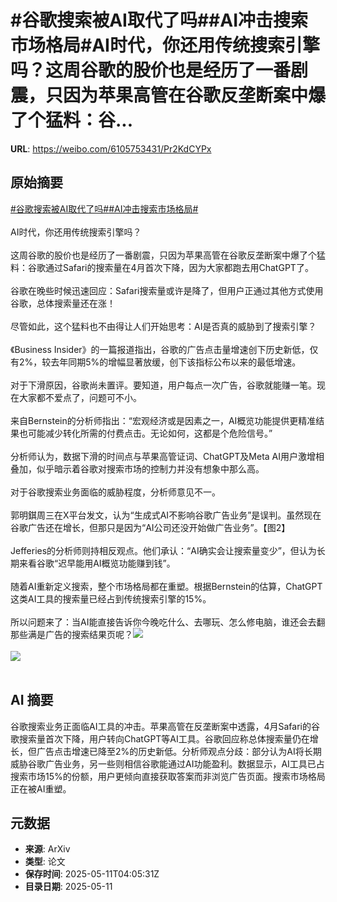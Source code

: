 # #谷歌搜索被AI取代了吗##AI冲击搜索市场格局#AI时代，你还用传统搜索引擎吗？这周谷歌的股价也是经历了一番剧震，只因为苹果高管在谷歌反垄断案中爆了个猛料：谷...

**URL**: https://weibo.com/6105753431/Pr2KdCYPx

## 原始摘要

<a href="https://m.weibo.cn/search?containerid=231522type%3D1%26t%3D10%26q%3D%23%E8%B0%B7%E6%AD%8C%E6%90%9C%E7%B4%A2%E8%A2%ABAI%E5%8F%96%E4%BB%A3%E4%BA%86%E5%90%97%23&amp;extparam=%23%E8%B0%B7%E6%AD%8C%E6%90%9C%E7%B4%A2%E8%A2%ABAI%E5%8F%96%E4%BB%A3%E4%BA%86%E5%90%97%23" data-hide=""><span class="surl-text">#谷歌搜索被AI取代了吗#</span></a><a href="https://m.weibo.cn/search?containerid=231522type%3D1%26t%3D10%26q%3D%23AI%E5%86%B2%E5%87%BB%E6%90%9C%E7%B4%A2%E5%B8%82%E5%9C%BA%E6%A0%BC%E5%B1%80%23&amp;extparam=%23AI%E5%86%B2%E5%87%BB%E6%90%9C%E7%B4%A2%E5%B8%82%E5%9C%BA%E6%A0%BC%E5%B1%80%23" data-hide=""><span class="surl-text">#AI冲击搜索市场格局#</span></a><br><br>AI时代，你还用传统搜索引擎吗？<br><br>这周谷歌的股价也是经历了一番剧震，只因为苹果高管在谷歌反垄断案中爆了个猛料：谷歌通过Safari的搜索量在4月首次下降，因为大家都跑去用ChatGPT了。<br><br>谷歌在晚些时候迅速回应：Safari搜索量或许是降了，但用户正通过其他方式使用谷歌，总体搜索量还在涨！<br><br>尽管如此，这个猛料也不由得让人们开始思考：AI是否真的威胁到了搜索引擎？<br><br>《Business Insider》的一篇报道指出，谷歌的广告点击量增速创下历史新低，仅有2%，较去年同期5%的增幅显著放缓，创下该指标公布以来的最低增速。<br><br>对于下滑原因，谷歌尚未置评。要知道，用户每点一次广告，谷歌就能赚一笔。现在大家都不爱点了，问题可不小。<br><br>来自Bernstein的分析师指出：“宏观经济或是因素之一，AI概览功能提供更精准结果也可能减少转化所需的付费点击。无论如何，这都是个危险信号。”<br><br>分析师认为，数据下滑的时间点与苹果高管证词、ChatGPT及Meta AI用户激增相叠加，似乎暗示着谷歌对搜索市场的控制力并没有想象中那么高。<br><br>对于谷歌搜索业务面临的威胁程度，分析师意见不一。<br><br>郭明錤周三在X平台发文，认为“生成式AI不影响谷歌广告业务”是误判。虽然现在谷歌广告还在增长，但那只是因为“AI公司还没开始做广告业务”。【图2】<br><br>Jefferies的分析师则持相反观点。他们承认：“AI确实会让搜索量变少”，但认为长期来看谷歌“迟早能用AI概览功能赚到钱”。<br><br>随着AI重新定义搜索，整个市场格局都在重塑。根据Bernstein的估算，ChatGPT这类AI工具的搜索量已经占到传统搜索引擎的15%。<br><br>所以问题来了：当AI能直接告诉你今晚吃什么、去哪玩、怎么修电脑，谁还会去翻那些满是广告的搜索结果页呢？<img style="" src="https://tvax1.sinaimg.cn/large/006Fd7o3gy1i19eefs6mxj30zk0np4p5.jpg" referrerpolicy="no-referrer"><br><br><img style="" src="https://tvax2.sinaimg.cn/large/006Fd7o3gy1i19eeco082j30t41nu4qp.jpg" referrerpolicy="no-referrer"><br><br>

## AI 摘要

谷歌搜索业务正面临AI工具的冲击。苹果高管在反垄断案中透露，4月Safari的谷歌搜索量首次下降，用户转向ChatGPT等AI工具。谷歌回应称总体搜索量仍在增长，但广告点击增速已降至2%的历史新低。分析师观点分歧：部分认为AI将长期威胁谷歌广告业务，另一些则相信谷歌能通过AI功能盈利。数据显示，AI工具已占搜索市场15%的份额，用户更倾向直接获取答案而非浏览广告页面。搜索市场格局正在被AI重塑。

## 元数据

- **来源**: ArXiv
- **类型**: 论文
- **保存时间**: 2025-05-11T04:05:31Z
- **目录日期**: 2025-05-11
